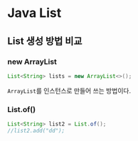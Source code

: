 # Java List

## List 생성 방법 비교
### new ArrayList

~~~java
List<String> lists = new ArrayList<>();
~~~

`ArrayList`를 인스턴스로 만들어 쓰는 방법이다.

### List.of()
~~~java
List<String> list2 = List.of();
//list2.add("dd");
~~~
